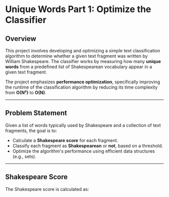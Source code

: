 # Unique Words Part 1: Optimize the Classifier

## Overview

This project involves developing and optimizing a simple text classification algorithm to determine whether a given text fragment was written by William Shakespeare. The classifier works by measuring how many **unique words** from a predefined list of Shakespearean vocabulary appear in a given text fragment.

The project emphasizes **performance optimization**, specifically improving the runtime of the classification algorithm by reducing its time complexity from **O(N²)** to **O(N)**.

---

## Problem Statement

Given a list of words typically used by Shakespeare and a collection of text fragments, the goal is to:

- Calculate a **Shakespeare score** for each fragment.
- Classify each fragment as **Shakespearean** or **not**, based on a threshold.
- Optimize the algorithm's performance using efficient data structures (e.g., sets).

---

## Shakespeare Score

The Shakespeare score is calculated as:

